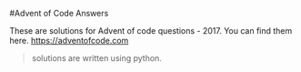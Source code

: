 #Advent of Code Answers

These are solutions for Advent of code questions - 2017. You can find them here. https://adventofcode.com

> solutions are written using python.

